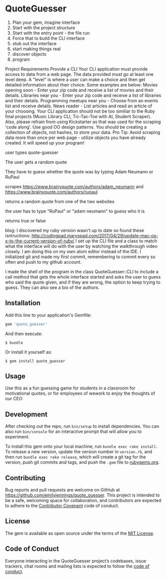 # QuoteGuesser

1. Plan your gem, imagine interface
2. Start with the project structure
3. Start with the entry point - the file run
4. Force that to build the CLI interface
5. stub out the interface
6. start making things real
7. discover objects
8. program

Project Requirements
Provide a CLI
Your CLI application must provide access to data from a web page.
The data provided must go at least one level deep. A "level" is where a user can make a choice and then get detailed information about their choice. Some examples are below:
Movies opening soon - Enter your zip code and receive a list of movies and their details.
Libraries near you - Enter your zip code and receive a list of libraries and their details.
Programming meetups near you - Choose from an events list and receive details.
News reader - List articles and read an article of your choosing.
Your CLI application should not be too similiar to the Ruby final projects (Music Library CLI, Tic-Tac-Toe with AI, Student Scraper). Also, please refrain from using Kickstarter as that was used for the scraping 'code along'.
Use good OO design patterns. You should be creating a collection of objects, not hashes, to store your data. Pro Tip: Avoid scraping data more than once per web page - utilize objects you have already created. It will speed up your program!

user types quote-guesser

The user gets a random quote

They have to guess whether the quote was by typing Adam Neumann or RuPaul

scrapes https://www.brainyquote.com/authors/adam_neumann and https://www.brainyquote.com/authors/rupaul

returns a random quote from one of the two websites

the user has to type "RuPaul" or "adam neumann" to guess who it is

returns true or false


blog:
I discovered my ruby version wasn't up to date so found these isntructions: http://codingpad.maryspad.com/2017/04/29/update-mac-os-x-to-the-current-version-of-ruby/
I set up the CLI file and a class to match what the interface will do with the user by watching the walkthrough video closely. I am doing this on my own atom editor instead of the IDE. I initialized git and made my first commit, remembering to commit every so often and push to my github account.

I made the shell of the program in the class QuoteGuesser::CLI to include a call method that gets the whole interface started and asks the user to guess who said the quote given, and if they are wrong, the option to keep trying to guess. They can also see a bio of the authors.

## Installation

Add this line to your application's Gemfile:

```ruby
gem 'quote_guesser'
```

And then execute:

    $ bundle

Or install it yourself as:

    $ gem install quote_guesser

## Usage

Use this as a fun guessing game for students in a classroom for motivational quotes, or for employees of wework to enjoy the thoughts of our CEO

## Development

After checking out the repo, run `bin/setup` to install dependencies. You can also run `bin/console` for an interactive prompt that will allow you to experiment.

To install this gem onto your local machine, run `bundle exec rake install`. To release a new version, update the version number in `version.rb`, and then run `bundle exec rake release`, which will create a git tag for the version, push git commits and tags, and push the `.gem` file to [rubygems.org](https://rubygems.org).

## Contributing

Bug reports and pull requests are welcome on GitHub at https://github.com/emilyjennings/quote_guesser. This project is intended to be a safe, welcoming space for collaboration, and contributors are expected to adhere to the [Contributor Covenant](http://contributor-covenant.org) code of conduct.

## License

The gem is available as open source under the terms of the [MIT License](https://opensource.org/licenses/MIT).

## Code of Conduct

Everyone interacting in the QuoteGuesser project’s codebases, issue trackers, chat rooms and mailing lists is expected to follow the [code of conduct](https://github.com/[USERNAME]/quote_guesser/blob/master/CODE_OF_CONDUCT.md).
